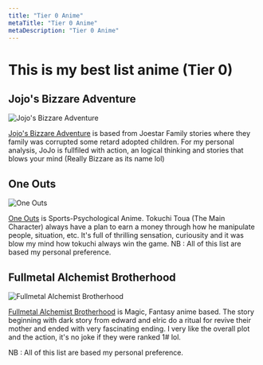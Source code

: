 ```yaml
---
title: "Tier 0 Anime"
metaTitle: "Tier 0 Anime"
metaDescription: "Tier 0 Anime"
---
```

# This is my best list anime (Tier 0)
## Jojo's Bizzare Adventure
![Jojo's Bizzare Adventure](https://cdn.myanimelist.net/images/anime/3/40409.jpg "Jojo's Bizzare Adventure")

[Jojo's Bizzare Adventure](https://myanimelist.net/anime/14719/JoJo_no_Kimyou_na_Bouken_TV) is based from Joestar Family stories where they family was corrupted some retard adopted children.
For my personal analysis, JoJo is fullfiled with action, an logical thinking and stories that blows your mind (Really Bizzare as its name lol)

## One Outs
![One Outs](https://cdn.myanimelist.net/images/anime/13/22669.jpg "One Outs")

[One Outs](https://myanimelist.net/anime/5040/One_Outs) is Sports-Psychological Anime. Tokuchi Toua (The Main Character) always have a plan to earn a money through how he manipulate people, situation, etc.
It's full of thrilling sensation, curiousity and it was blow my mind how tokuchi always win the game.
NB : All of this list are based my personal preference.

## Fullmetal Alchemist Brotherhood
![Fullmetal Alchemist Brotherhood](https://cdn.myanimelist.net/images/anime/1223/96541.jpg "One Outs")

[Fullmetal Alchemist Brotherhood](https://myanimelist.net/anime/5114/Fullmetal_Alchemist__Brotherhood) is Magic, Fantasy anime based.
The story beginning with dark story from edward and elric do a ritual for revive their mother and ended with very fascinating ending.
I very like the overall plot and the action, it's no joke if they were ranked 1# lol.

NB : All of this list are based my personal preference.
